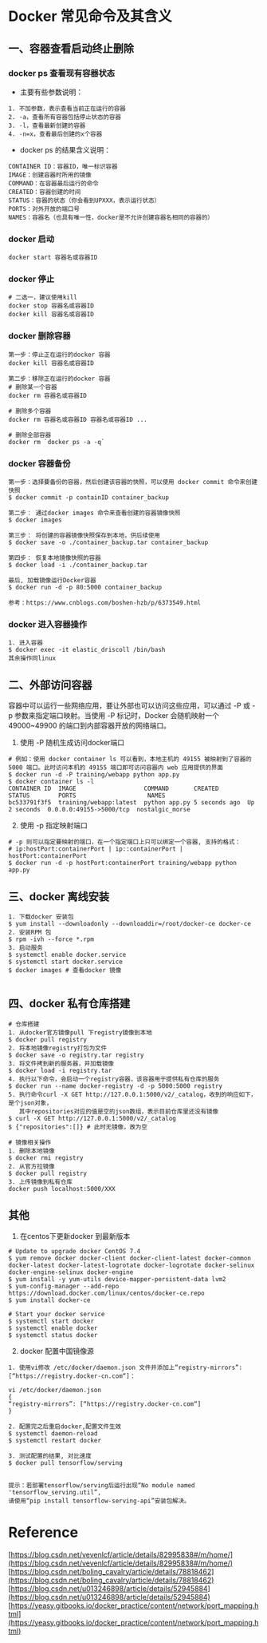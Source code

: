 # Docker 常见命令及其含义

## 一、容器查看启动终止删除

### docker ps 查看现有容器状态

- 主要有些参数说明：
```
1. 不加参数，表示查看当前正在运行的容器 
2. -a，查看所有容器包括停止状态的容器 
3. -l，查看最新创建的容器 
4. -n=x，查看最后创建的x个容器 
```
- docker ps 的结果含义说明：
```
CONTAINER ID：容器ID，唯一标识容器 
IMAGE：创建容器时所用的镜像 
COMMAND：在容器最后运行的命令 
CREATED：容器创建的时间 
STATUS：容器的状态（你会看到UPXXX，表示运行状态） 
PORTS：对外开放的端口号 
NAMES：容器名（也具有唯一性，docker是不允许创建容器名相同的容器的） 
```

### docker 启动
```
docker start 容器名或容器ID
```

### docker 停止
```
# 二选一，建议使用kill
docker stop 容器名或容器ID
docker kill 容器名或容器ID
```

### docker 删除容器
```
第一步：停止正在运行的docker 容器
docker kill 容器名或容器ID

第二步：移除正在运行的docker 容器
# 删除某一个容器
docker rm 容器名或容器ID

# 删除多个容器
docker rm 容器名或容器ID 容器名或容器ID ...

# 删除全部容器
docker rm `docker ps -a -q`

```

### docker 容器备份
```
第一步：选择要备份的容器，然后创建该容器的快照，可以使用 docker commit 命令来创建快照
$ docker commit -p containID container_backup

第二步： 通过docker images 命令来查看创建的容器镜像快照
$ docker images

第三步： 将创建的容器镜像快照保存到本地，供后续使用
$ docker save -o ./container_backup.tar container_backup

第四步： 恢复本地镜像快照的容器
$ docker load -i ./container_backup.tar

最后, 加载镜像运行Docker容器
$ docker run -d -p 80:5000 container_backup

参考：https://www.cnblogs.com/boshen-hzb/p/6373549.html
```

### docker 进入容器操作
```
1. 进入容器
$ docker exec -it elastic_driscoll /bin/bash
其余操作同linux
```

## 二、外部访问容器

容器中可以运行一些网络应用，要让外部也可以访问这些应用，可以通过 -P 或 -p 参数来指定端口映射。当使用 -P 标记时，Docker 会随机映射一个 49000~49900 的端口到内部容器开放的网络端口。

1. 使用 -P 随机生成访问docker端口
```
# 例如：使用 docker container ls 可以看到，本地主机的 49155 被映射到了容器的 5000 端口。此时访问本机的 49155 端口即可访问容器内 web 应用提供的界面
$ docker run -d -P training/webapp python app.py
$ docker container ls -l
CONTAINER ID  IMAGE                   COMMAND       CREATED        STATUS        PORTS                    NAMES
bc533791f3f5  training/webapp:latest  python app.py 5 seconds ago  Up 2 seconds  0.0.0.0:49155->5000/tcp  nostalgic_morse

```

2. 使用 -p 指定映射端口
```
# -p 则可以指定要映射的端口，在一个指定端口上只可以绑定一个容器, 支持的格式：
# ip:hostPort:containerPort | ip::containerPort | hostPort:containerPort
$ docker run -d -p hostPort:containerPort training/webapp python app.py

```

## 三、docker 离线安装
```
1. 下载docker 安装包
$ yum install --downloadonly --downloaddir=/root/docker-ce docker-ce
2. 安装RPM 包
$ rpm -ivh --force *.rpm
3. 启动服务
$ systemctl enable docker.service
$ systemctl start docker.service
$ docker images # 查看docker 镜像


```

## 四、docker 私有仓库搭建
```
# 仓库搭建
1. 从docker官方镜像pull 下registry镜像到本地
$ docker pull registry
2. 将本地镜像registry打包为文件
$ docker save -o registry.tar registry
3. 将文件拷到新的服务器，并加载镜像
$ docker load -i registry.tar
4. 执行以下命令，会启动一个registry容器，该容器用于提供私有仓库的服务
$ docker run --name docker-registry -d -p 5000:5000 registry
5. 执行命令curl -X GET http://127.0.0.1:5000/v2/_catalog，收到的响应如下，是个json对象，
   其中repositories对应的值是空的json数组，表示目前仓库里还没有镜像
$ curl -X GET http://127.0.0.1:5000/v2/_catalog
$ {"repositories":[]} # 此时无镜像，故为空

# 镜像相关操作
1. 删除本地镜像
$ docker rmi registry
2. 从官方拉镜像
$ docker pull registry
3. 上传镜像到私有仓库
docker push localhost:5000/XXX

```


## 其他

1. 在centos下更新docker 到最新版本
```
# Update to upgrade docker CentOS 7.4
$ yum remove docker docker-client docker-client-latest docker-common docker-latest docker-latest-logrotate docker-logrotate docker-selinux  docker-engine-selinux docker-engine
$ yum install -y yum-utils device-mapper-persistent-data lvm2
$ yum-config-manager --add-repo https://download.docker.com/linux/centos/docker-ce.repo
$ yum install docker-ce

# Start your docker service
$ systemctl start docker
$ systemctl enable docker
$ systemctl status docker

```

2. docker 配置中国镜像源
```
1. 使用vi修改 /etc/docker/daemon.json 文件并添加上”registry-mirrors”: [“https://registry.docker-cn.com“]：

vi /etc/docker/daemon.json 
{ 
“registry-mirrors”: [“https://registry.docker-cn.com“] 
}

2. 配置完之后重启docker,配置文件生效
$ systemctl daemon-reload
$ systemctl restart docker

3. 测试配置的结果, 对比速度
$ docker pull tensorflow/serving


提示：若部署tensorflow/serving后运行出现“No module named 'tensorflow_serving.util”, 
请使用“pip install tensorflow-serving-api”安装包解决。

```




# Reference

[https://blog.csdn.net/vevenlcf/article/details/82995838#/m/home/](https://blog.csdn.net/vevenlcf/article/details/82995838#/m/home/)
[https://blog.csdn.net/boling_cavalry/article/details/78818462](https://blog.csdn.net/boling_cavalry/article/details/78818462)
[https://blog.csdn.net/u013246898/article/details/52945884](https://blog.csdn.net/u013246898/article/details/52945884)
[https://yeasy.gitbooks.io/docker_practice/content/network/port_mapping.html](https://yeasy.gitbooks.io/docker_practice/content/network/port_mapping.html)
